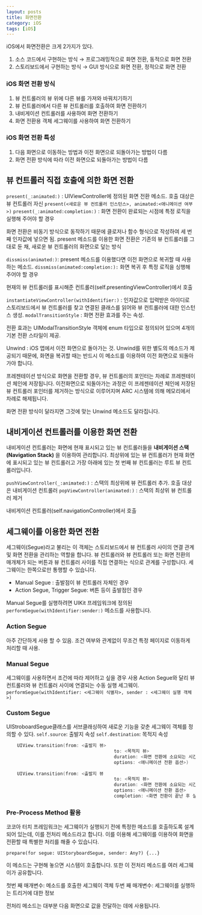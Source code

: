 ```yaml
---
layout: posts
title: 화면전환
category: iOS
tags: [iOS]
---
```

iOS에서 화면전환은 크게 2가지가 있다.

1. 소스 코드에서 구현하는 방식 → 프로그래밍적으로 화면 전환, 동적으로 화면 전환
2. 스토리보드에서 구현하는 방식 → GUI 방식으로 화면 전환, 정적으로 화면 전환

### iOS 화면 전환 방식
1. 뷰 컨트롤러의 뷰 위에 다른 뷰를 가져와 바꿔치기하기
2. 뷰 컨트롤러에서 다른 뷰 컨트롤러를 호출하여 화면 전환하기
3. 내비게이션 컨트롤러를 사용하여 화면 전환하기
4. 화면 전환용 객체 세그웨이를 사용하여 화면 전환하기

### iOS 화면 전환 특성
1. 다음 화면으로 이동하는 방법과 이전 화면으로 되돌아가는 방법이 다름
2. 화면 전환 방식에 따라 이전 화면으로 되돌아가는 방법이 다름

## 뷰 컨트롤러 직접 호출에 의한 화면 전환
`present(_:animated:)` : UIViewController에 정의된 화면 전환 메소드. 호출 대상은 뷰 컨트롤러 자신
`present(<새로운 뷰 컨트롤러 인스턴스>, animated:<애니메이션 여부>)`
`present(_:animated:completion:)` : 화면 전환이 완료되는 시점에 특정 로직을 실행해 주어야 할 경우

화면 전환은 비동기 방식으로 동작하기 때문에 클로저나 함수 형식으로 작성하여 세 번째 인자값에 넣으면 됨.
present 메소드를 이용한 화면 전환은 기존의 뷰 컨트롤러를 그대로 둔 채, 새로운 뷰 컨트롤러의 화면으로 덮는 방식

`dissmiss(animated:)`: present 메소드를 이용했다면 이전 화면으로 복귀할 때 사용하는 메소드.
`dissmiss(animated:completion:):` 화면 복귀 후 특정 로직을 싱행해 주어야 할 경우

현재의 뷰 컨트롤러를 표시해준 컨트롤러(self.presentingViewController)에서 호출

`instantiateViewController(withIdentifier:)` : 인자값으로 입력받은 아이디로 스토리보드에서 뷰 컨트롤러를 찾고 연결된 클래스를 읽어와 뷰 컨트롤러에 대한 인스턴스 생성.
`modalTransitionStyle` : 화면 전환 효과를 주는 속성. 

전환 효과는 UIModalTransitionStyle 객체에 enum 타입으로 정의되어 있으며 4개의 기본 전환 스타일이 제공.

Unwind : iOS 앱에서 이전 화면으로 돌아가는 것. Unwind를 위한 별도의 메소드가 제공되기 때문에, 화면을 복귀할 때는 반드시 이 메소드를 이용하여 이전 화면으로 되돌아가야 합니다.

프레젠테이션 방식으로 화면을 전환할 경우, 뷰 컨트롤러의 포인터는 차례로 프레젠테이션 체인에 저장됩니다. 이전화면으로 되돌아가는 과정은 이 프레젠테이션 체인에 저장된 뷰 컨트롤러 포인터를 제거하는 방식으로 이루어지며 ARC 시스템에 의해 메모리에서 차례로 해제됩니다.

화면 전환 방식이 달라지면 그것에 맞는 Unwind 메소드도 달라집니다.

## 내비게이션 컨트롤러를 이용한 화면 전환
내비게이션 컨트롤러는 화면에 현재 표시되고 있는 뷰 컨트롤러들을 **내비게이션 스택(Navigation Stack)** 을 이용하여 관리합니다. 
최상위에 있는 뷰 컨트롤러가 현재 화면에 표시되고 있는 뷰 컨트롤러고 가장 아래에 있는 첫 번째 뷰 컨트롤러는 루트 뷰 컨트롤러입니다.

`pushViewController(_:animated:)` : 스택의 최상위에 뷰 컨트롤러 추가. 호출 대상은 내비게이션 컨트롤러
`popViewController(animated:)` : 스택의 최상위 뷰 컨트롤러 제거

내비게이션 컨트롤러(self.navigationController)에서 호출

## 세그웨이를 이용한 화면 전환
세그웨이(Segue)라고 불리는 이 객체는 스토리보드에서 뷰 컨트롤러 사이의 연결 관계 및 화면 전환을 관리하는 역할을 합니다.
뷰 컨트롤러와 뷰 컨트롤러 또는 화면 전환의 매개체가 되는 버튼과 뷰 컨트롤러 사이를 직접 연결하는 식으로 관계를 구성합니다.
세그웨이는 한쪽으로만 통행할 수 있습니다.

- Manual Segue : 출발점이 뷰 컨트롤러 자체인 경우
- Action Segue, Trigger Segue: 버튼 등이 출발점인 경우

Manual Segue를 실행하려면 UIKit 프레임워크에 정의된 `performSegue(withIdentifier:sender:)` 메소드를 사용합니다.

### Action Segue
아주 간단하게 사용 할 수 있음.
조건 여부와 관계없이 무조건 특정 페이지로 이동하게 처리할 때 사용.

### Manual Segue
세그웨이를 사용하면서 조건에 따라 제어하고 싶을 경우 사용
Action Segue와 달리 뷰 컨트롤러와 뷰 컨트롤러 사이에 연결되는 수동 실행 세그웨이.
`performSegue(withIdentifier: <세그웨이 식별자>, sender : <세그웨이 실행 객체>)`

### Custom Segue
UIStroboardSegue클래스를 서브클래싱하여 새로운 기능을 갖춘 세그웨이 객체를 정의할 수 있다.
`self.source`: 출발지 속성
`self.destination`: 목적지 속성

```swift    
    UIView.transition(from: <출발지 뷰>
                                        to: <목적지 뷰>
                                        duration: <화면 전환에 소요되는 시간(단위:초)>
                                        options: <애니메이션 전환 옵션>)
    
    UIView.transition(from: <출발지 뷰
                                        to: <목적지 뷰>
                                        duration: <화면 전환에 소요되는 시간(단위:초)>
                                        options: <애니메이션 전환 옵션>
                                        completion: <화면 전환이 끝난 후 실행할 함수나 클로저 구문>)
```

### Pre-Process Method 활용
코코아 터치 프레임워크는 세그웨이가 실행되기 전에 특정한 메소드를 호출하도록 설계되어 있는데, 이를 전처리 메소드라고 합니다. 이를 이용해 세그웨이를 이용하여 화면을 전환할 때 특별한 처리를 해줄 수 있습니다.

`prepare(for segue: UIStoryboardSegue, sender: Any?) {...}`

이 메소드는 구현해 놓으면 시스템이 호출합니다. 또한 이 전처리 메소드를 여러 세그웨이가 공유합니다.

첫번 째 매개변수: 메소드를 호출한 세그웨이 객체
두번 째 매개변수: 세그웨이를 실행하는 트리거에 대한 정보

전처리 메소드는 대부분 다음 화면으로 값을 전달하는 데에 사용됩니다.
